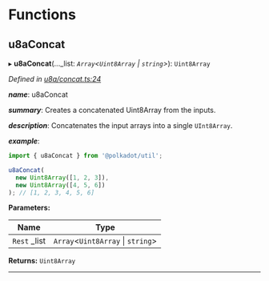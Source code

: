 

# Functions

<a id="u8aconcat"></a>

##  u8aConcat

▸ **u8aConcat**(..._list: *`Array`<`Uint8Array` \| `string`>*): `Uint8Array`

*Defined in [u8a/concat.ts:24](https://github.com/polkadot-js/common/blob/63daf66/packages/util/src/u8a/concat.ts#L24)*

*__name__*: u8aConcat

*__summary__*: Creates a concatenated Uint8Array from the inputs.

*__description__*: Concatenates the input arrays into a single `UInt8Array`.

*__example__*:   

```javascript
import { u8aConcat } from '@polkadot/util';

u8aConcat(
  new Uint8Array([1, 2, 3]),
  new Uint8Array([4, 5, 6])
); // [1, 2, 3, 4, 5, 6]
```

**Parameters:**

| Name | Type |
| ------ | ------ |
| `Rest` _list | `Array`<`Uint8Array` \| `string`> |

**Returns:** `Uint8Array`

___

